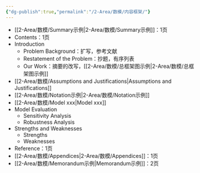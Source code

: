 ```yaml
---
{"dg-publish":true,"permalink":"/2-Area/数模/内容框架/"}
---
```


- [[2-Area/数模/Summary示例\|2-Area/数模/Summary示例]]：1页
- Contents：1页
- Introduction
	- Problem Background：扩写，参考文献
	- Restatement of the Problem：抄题，有序列表
	- Our Work：摘要的改写，[[2-Area/数模/总框架图示例\|2-Area/数模/总框架图示例]]
- [[2-Area/数模/Assumptions and Justifications\|Assumptions and Justifications]]
- [[2-Area/数模/Notation示例\|2-Area/数模/Notation示例]]
- [[2-Area/数模/Model xxx\|Model xxx]]
- Model Evaluation
	- Sensitivity Analysis
	- Robustness Analysis
- Strengths and Weaknesses
	- Strengths
	- Weaknesses
- Reference：1页
- [[2-Area/数模/Appendices\|2-Area/数模/Appendices]]：1页
- [[2-Area/数模/Memorandum示例\|Memorandum示例]]：2页